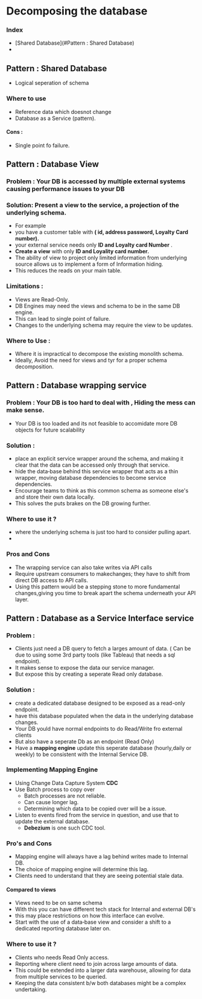 # Decomposing the database
### Index 
- [Shared Database](#Pattern : Shared Database)
- 
## Pattern : Shared Database
- Logical seperation of schema
### Where to use
- Reference data which doesnot change
- Database as a Service (pattern).
#### Cons :
- Single point fo failure.

## Pattern : Database View
### Problem : Your DB is accessed by multiple external systems causing performance issues to your DB
### Solution: Present a view to the service, a projection of the underlying schema. 
- For example 
- you have a customer table with __( id, address password, Loyalty Card number).__
- your external service needs only __ID and Loyalty card Number__ .
- __Create a view__ with only __ID and Loyality card number.__
- The ability of view to project only limited information from underlying source allows us to implement a form of Information hiding.
- This reduces the reads on your main table. 

### Limitations :
- Views are Read-Only.
- DB Engines may need the views and schema to be in the same DB engine.
- This can lead to single point of failure.
- Changes to the underlying schema may require the view to be updates.
### Where to Use :
- Where it is impractical to decompose the existing monolith schema.
- Ideally, Avoid the need for views and tyr for a proper schema decomposition.

## Pattern : Database wrapping service
### Problem : Your DB is too hard to deal with , Hiding the mess can make sense.
- Your DB is too loaded and its not feasible to accomidate more DB objects for future scalability
### Solution : 
- place an explicit service wrapper around the schema, and making it clear that the data can be accessed only through that service.
- hide the data‐base behind this service wrapper that acts as a thin wrapper, moving database dependencies to become service dependencies.
- Encourage teams to think as this common schema as someone else's and store their own data locally.
- This solves the puts brakes on the DB growing further.
### Where to use it ?
- where the underlying schema is just too hard to consider pulling apart.
- 
### Pros and Cons
- The wrapping service can also take writes via API calls
- Require upstream consumers to makechanges; they have to shift from direct DB access to API calls.
- Using this pattern would be a stepping stone to more fundamental changes,giving you time to break apart the schema underneath your API layer.

## Pattern : Database as a Service Interface service
### Problem :
- Clients just need a DB query to fetch a larges amount of data. ( Can be due to using some 3rd party tools (like Tableau) that needs a sql endpoint).
- It makes sense to expose the data our service manager.
- But expose this by creating a seperate Read only database.
### Solution :
-  create a dedicated database designed to be exposed as a read-only endpoint.
-  have this database populated when the data in the underlying database changes.
-  Your DB yould have normal endpoints to do Read/Write fro external clients
-  But also have a seperate Db as an endpoint (Read Only)
-  Have a __mapping engine__ update this seperate database (hourly,daily or weekly) to be consistent with the Internal Service DB.

### Implementing Mapping Engine
- Using Change Data Capture System __CDC__
- Use Batch process to copy over
  - Batch processes are not reliable.
  - Can cause longer lag.
  - Determining which data to be copied over will be a issue.
- Listen to events fired from the service in question, and use that to update the external database.
  - __Debezium__ is one such CDC tool. 

### Pro's and Cons 
-  Mapping engine will always have a lag behind writes made to Internal DB.
-  The choice of mapping engine will determine this lag.
-  Clients need to understand that they are seeing potential stale data.
#### Compared to views
- Views need to be on same schema
- With this you can have different tech stack for Internal and external DB's
- this may place restrictions on how this interface can evolve.
- Start with the use of a data‐base view and consider a shift to a dedicated reporting database later on.
### Where to use it ?
- Clients who needs Read Only access.
- Reporting where client need to join across large amounts of data.
- This could be extended into a larger data warehouse, allowing for data from multiple services to be queried.
- Keeping the data consistent b/w both databases might be a complex undertaking.
